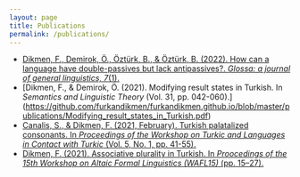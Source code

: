 ```yaml
---
layout: page
title: Publications
permalink: /publications/
---
```


- [Dikmen, F., Demirok, Ö., Öztürk, B., & Öztürk, B. (2022). How can a language have double-passives but lack antipassives?. _Glossa: a journal of general linguistics, 7_(1).](https://github.com/furkandikmen/furkandikmen.github.io/blob/master/publications/Double_passives_antipassives.pdf) 
- [Dikmen, F., & Demirok, Ö. (2021). Modifying result states in Turkish. In _Semantics and Linguistic Theory_ (Vol. 31, pp. 042-060).] (https://github.com/furkandikmen/furkandikmen.github.io/blob/master/publications/Modifying_result_states_in_Turkish.pdf)
- [Canalis, S., & Dikmen, F. (2021, February). Turkish palatalized consonants. In _Proceedings of the Workshop on Turkic and Languages in Contact with Turkic_ (Vol. 5, No. 1, pp. 41-55).](https://github.com/furkandikmen/furkandikmen.github.io/blob/master/publications/Turkish_palatalized_consonants.pdf)
- [Dikmen, F. (2021). Associative plurality in Turkish. In _Proocedings of the 15th Workshop on Altaic Formal Linguistics (WAFL15)_ (pp. 15–27).](https://github.com/furkandikmen/furkandikmen.github.io/blob/master/publications/Turkish_palatalized_consonants.pdf)
